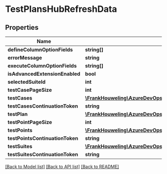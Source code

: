 # TestPlansHubRefreshData

## Properties
Name | Type | Description | Notes
------------ | ------------- | ------------- | -------------
**defineColumnOptionFields** | **string[]** |  | [optional] 
**errorMessage** | **string** |  | [optional] 
**executeColumnOptionFields** | **string[]** |  | [optional] 
**isAdvancedExtensionEnabled** | **bool** |  | [optional] 
**selectedSuiteId** | **int** |  | [optional] 
**testCasePageSize** | **int** |  | [optional] 
**testCases** | [**\FrankHouweling\AzureDevOpsClient\TestPlan\Model\TestCase[]**](TestCase.md) |  | [optional] 
**testCasesContinuationToken** | **string** |  | [optional] 
**testPlan** | [**\FrankHouweling\AzureDevOpsClient\TestPlan\Model\TestPlanDetailedReference**](TestPlanDetailedReference.md) |  | [optional] 
**testPointPageSize** | **int** |  | [optional] 
**testPoints** | [**\FrankHouweling\AzureDevOpsClient\TestPlan\Model\TestPoint[]**](TestPoint.md) |  | [optional] 
**testPointsContinuationToken** | **string** |  | [optional] 
**testSuites** | [**\FrankHouweling\AzureDevOpsClient\TestPlan\Model\TestSuite[]**](TestSuite.md) |  | [optional] 
**testSuitesContinuationToken** | **string** |  | [optional] 

[[Back to Model list]](../README.md#documentation-for-models) [[Back to API list]](../README.md#documentation-for-api-endpoints) [[Back to README]](../README.md)


